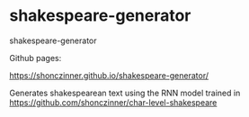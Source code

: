 # shakespeare-generator
shakespeare-generator

Github pages:

https://shonczinner.github.io/shakespeare-generator/

Generates shakespearean text using the RNN model trained in https://github.com/shonczinner/char-level-shakespeare

